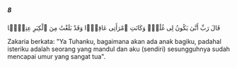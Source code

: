 ##### 8

<span class="ayah">قَالَ رَبِّ أَنَّىٰ يَكُونُ لِى غُلَٰمٌۭ وَكَانَتِ ٱمْرَأَتِى عَاقِرًۭا وَقَدْ بَلَغْتُ مِنَ ٱلْكِبَرِ عِتِيًّۭا</span>

<span class="ayah_translation">Zakaria berkata: "Ya Tuhanku, bagaimana akan ada anak bagiku, padahal isteriku adalah seorang yang mandul dan aku (sendiri) sesungguhnya sudah mencapai umur yang sangat tua".</span>
